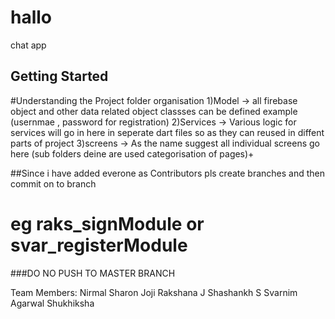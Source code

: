 
# hallo

chat app 

## Getting Started

#Understanding the Project folder organisation
 1)Model -> all firebase object and other data related object classses can be defined example (usernmae , password for registration)
 2)Services -> Various logic for services will go in here in seperate dart files so as they can reused in diffent parts of project 
 3)screens -> As the name suggest all individual screens go here (sub folders deine  are used categorisation of pages)+
 
 
 ##Since i have added everone as Contributors pls create branches and then  commit on to branch 
 # eg raks_signModule or svar_registerModule
 
 ###DO NO PUSH TO MASTER BRANCH
 


Team Members:
Nirmal Sharon Joji
Rakshana J
Shashankh S
Svarnim Agarwal 
Shukhiksha 

